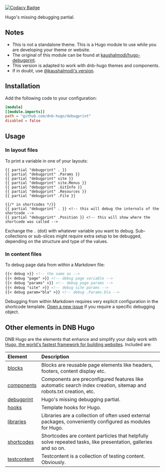 [![Codacy Badge](https://app.codacy.com/project/badge/Grade/6f080031f82149f0a2f8e7ebdccfcc9f)](https://www.codacy.com/gh/dnb-hugo/debugprint/dashboard)

Hugo's missing debugging partial.

## Notes

- This is not a standalone theme. This is a Hugo module to use while you are developing your theme or website.
- The original of this module can be found at [kaushalmodi/hugo-debugprint](https://github.com/kaushalmodi/hugo-debugprint). 
- This version is adapted to work with dnb-hugo themes and components.
- If in doubt, use [@kaushalmodi's version](https://github.com/kaushalmodi/hugo-debugprint).

## Installation

Add the following code to your configuration:

```toml
[module]
[[module.imports]]
path = "github.com/dnb-hugo/debugprint"
disabled = false
```

## Usage

### In layout files

To print a variable in one of your layouts:

```gotemplate
{{ partial "debugprint" . }}
{{ partial "debugprint" .Params }}
{{ partial "debugprint" site }}
{{ partial "debugprint" site.Menus }}
{{ partial "debugprint" .GitInfo }}
{{ partial "debugprint" .Resources }}
{{ partial "debugprint" .File }}

{{/* in shortcodes */}}
{{ partial "debugprint" . }} <!-- this will debug the internals of the shortcode -->
{{ partial "debugprint" .Position }} <!-- this will show where the shortcode was called -->
```

Exchange the `.` (dot) with whatever variable you want to debug. Sub-collections or sub-slices might require extra setup to be debugged, depending on the structure and type of the values.

### In content files

To debug page data from within a Markdown file:

```markdown
{{< debug >}} <!-- the same as -->
{{< debug "page" >}} <!-- debug page variable -->
{{< debug "params" >}} <!-- debug page params -->
{{< debug "site" >}} <!-- debug site params -->
{{< debug param="bla" >}} <!-- debug .Params.bla -->
```

Debugging from within Markdown requires very explicit configuration in the shortcode template. [Open a new issue](https://github.com/dnb-hugo/debugprint/issues/new) if you require a specific debugging object.

## Other elements in DNB Hugo

DNB Hugo are the elements that enhance and simplify your daily work with [Hugo, the world's fastest framework for building websites](https://gohugo.io/). Included are:

| Element | Description |
| :--- | :--- |
| [blocks](https://github.com/dnb-hugo/blocks) | Blocks are reusable page elements like headers, footers, content display etc.|
| [components](https://github.com/dnb-hugo/components) | Components are preconfigured features like automatic search index creation, sitemap and robots.txt creation, etc. |
| [debugprint](https://github.com/dnb-hugo/debugprint) | Hugo's missing debugging partial. |
| [hooks](https://github.com/dnb-hugo/hooks) | Template hooks for Hugo. |
| [libraries](https://github.com/dnb-hugo/libraries) | Libraries are a collection of often used external packages, conveniently configured as modules for Hugo. |
| [shortcodes](https://github.com/dnb-hugo/shortcodes) | Shortcodes are content particles that helpfully solve repeated tasks, like presentation, galleries and so on. |
| [testcontent](https://github.com/dnb-hugo/testcontent) | Testcontent is a collection of testing content. Obviously. |
